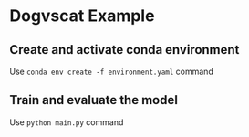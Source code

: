 # Dogvscat Example

## Create and activate conda environment

Use `conda env create -f environment.yaml` command


## Train and evaluate the model

Use `python main.py` command

